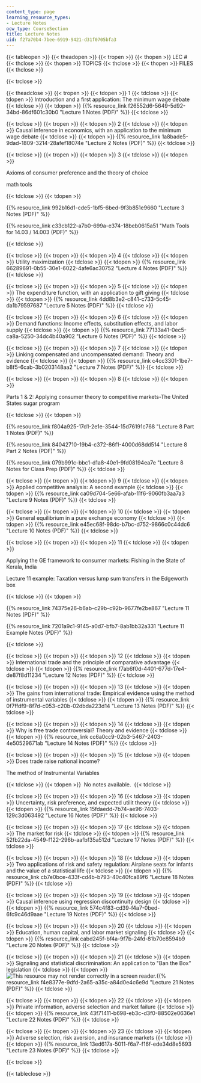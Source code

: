 ```yaml
---
content_type: page
learning_resource_types:
- Lecture Notes
ocw_type: CourseSection
title: Lecture Notes
uid: f27a70b4-7bee-6919-9421-d31f0705bfa3
---
```


{{< tableopen >}}
{{< theadopen >}}
{{< tropen >}}
{{< thopen >}}
LEC #
{{< thclose >}}
{{< thopen >}}
TOPICS
{{< thclose >}}
{{< thopen >}}
FILES
{{< thclose >}}

{{< trclose >}}

{{< theadclose >}}
{{< tropen >}}
{{< tdopen >}}
1
{{< tdclose >}}
{{< tdopen >}}
Introduction and a first application: The minimum wage debate
{{< tdclose >}}
{{< tdopen >}}
{{% resource_link f26552d6-5649-5d92-34bd-86df601c30b0 "Lecture 1 Notes (PDF)" %}}
{{< tdclose >}}

{{< trclose >}}
{{< tropen >}}
{{< tdopen >}}
2
{{< tdclose >}}
{{< tdopen >}}
Causal inference in economics, with an application to the minimum wage debate
{{< tdclose >}}
{{< tdopen >}}
{{% resource_link 1a8bade5-9dad-1809-3214-28afef18074e "Lecture 2 Notes (PDF)" %}}
{{< tdclose >}}

{{< trclose >}}
{{< tropen >}}
{{< tdopen >}}
3
{{< tdclose >}}
{{< tdopen >}}


Axioms of consumer preference and the theory of choice

math tools


{{< tdclose >}}
{{< tdopen >}}


{{% resource_link 992b16d1-cde5-1bf5-6bed-9f3b851e9660 "Lecture 3 Notes (PDF)" %}}

{{% resource_link c33cb122-a7b0-699a-e374-18beb0615a51 "Math Tools for 14.03 / 14.003 (PDF)" %}}


{{< tdclose >}}

{{< trclose >}}
{{< tropen >}}
{{< tdopen >}}
4
{{< tdclose >}}
{{< tdopen >}}
Utility maximization
{{< tdclose >}}
{{< tdopen >}}
{{% resource_link 66289691-0b55-30e1-6022-4afe6ac30752 "Lecture 4 Notes (PDF)" %}}
{{< tdclose >}}

{{< trclose >}}
{{< tropen >}}
{{< tdopen >}}
5
{{< tdclose >}}
{{< tdopen >}}
The expenditure function, with an application to gift giving
{{< tdclose >}}
{{< tdopen >}}
{{% resource_link 4dd8b3e2-c841-c733-5c45-da1b79597687 "Lecture 5 Notes (PDF)" %}}
{{< tdclose >}}

{{< trclose >}}
{{< tropen >}}
{{< tdopen >}}
6
{{< tdclose >}}
{{< tdopen >}}
Demand functions: Income effects, substitution effects, and labor supply
{{< tdclose >}}
{{< tdopen >}}
{{% resource_link 77133a41-0ec5-ca8a-5250-34dc4b40a902 "Lecture 6 Notes (PDF)" %}}
{{< tdclose >}}

{{< trclose >}}
{{< tropen >}}
{{< tdopen >}}
7
{{< tdclose >}}
{{< tdopen >}}
Linking compensated and uncompensated demand: Theory and evidence
{{< tdclose >}}
{{< tdopen >}}
{{% resource_link c4cc3301-1be7-b8f5-6cab-3b0203148aa2 "Lecture 7 Notes (PDF)" %}}
{{< tdclose >}}

{{< trclose >}}
{{< tropen >}}
{{< tdopen >}}
8
{{< tdclose >}}
{{< tdopen >}}


Parts 1 & 2: Applying consumer theory to competitive markets-The United States sugar program


{{< tdclose >}}
{{< tdopen >}}


{{% resource_link f804a925-17d1-2e1e-3544-15d76191c768 "Lecture 8 Part 1 Notes (PDF)" %}}

{{% resource_link 84042710-19b4-c372-86f1-4000d68dd514 "Lecture 8 Part 2 Notes (PDF)" %}}

{{% resource_link 079b991c-bbc1-d1a8-40e1-9fd08194ea7e "Lecture 8 Notes for Class Prep (PDF)" %}}
{{< tdclose >}}

{{< trclose >}}
{{< tropen >}}
{{< tdopen >}}
9
{{< tdclose >}}
{{< tdopen >}}
Applied competitive analysis: A second example
{{< tdclose >}}
{{< tdopen >}}
{{% resource_link ca09d704-5e66-afab-11f6-9060fb3aa7a3 "Lecture 9 Notes (PDF)" %}}
{{< tdclose >}}

{{< trclose >}}
{{< tropen >}}
{{< tdopen >}}
10
{{< tdclose >}}
{{< tdopen >}}
General equilibrium in a pure exchange economy
{{< tdclose >}}
{{< tdopen >}}
{{% resource_link e45ec68f-98dc-b7bc-d752-9866c0c44dc6 "Lecture 10 Notes (PDF)" %}}
{{< tdclose >}}

{{< trclose >}}
{{< tropen >}}
{{< tdopen >}}
11
{{< tdclose >}}
{{< tdopen >}}


Applying the GE framework to consumer markets: Fishing in the State of Kerala, India

Lecture 11 example: Taxation versus lump sum transfers in the Edgeworth box


{{< tdclose >}}
{{< tdopen >}}


{{% resource_link 74375e26-b6ab-c29b-c92b-9677fe2be867 "Lecture 11 Notes (PDF)" %}}

{{% resource_link 7201a9c1-9145-a0d7-bfb7-8ab1bb32a331 "Lecture 11 Example Notes (PDF)" %}}


{{< tdclose >}}

{{< trclose >}}
{{< tropen >}}
{{< tdopen >}}
12
{{< tdclose >}}
{{< tdopen >}}
International trade and the principle of comparative advantage
{{< tdclose >}}
{{< tdopen >}}
{{% resource_link f7ab6f0d-4401-677d-17e4-de87f8d11234 "Lecture 12 Notes (PDF)" %}}
{{< tdclose >}}

{{< trclose >}}
{{< tropen >}}
{{< tdopen >}}
13
{{< tdclose >}}
{{< tdopen >}}
The gains from international trade: Empirical evidence using the method of instrumental variables
{{< tdclose >}}
{{< tdopen >}}
{{% resource_link 0f7ffdf9-8f7d-c053-c20b-02dbda223d14 "Lecture 13 Notes (PDF)" %}}
{{< tdclose >}}

{{< trclose >}}
{{< tropen >}}
{{< tdopen >}}
14
{{< tdclose >}}
{{< tdopen >}}
Why is free trade controversial? Theory and evidence
{{< tdclose >}}
{{< tdopen >}}
{{% resource_link cc6a0cc9-02b3-5467-2403-4e50529671ab "Lecture 14 Notes (PDF)" %}}
{{< tdclose >}}

{{< trclose >}}
{{< tropen >}}
{{< tdopen >}}
15
{{< tdclose >}}
{{< tdopen >}}
Does trade raise national income?

The method of Instrumental Variables


{{< tdclose >}}
{{< tdopen >}}
 No notes available. 
{{< tdclose >}}

{{< trclose >}}
{{< tropen >}}
{{< tdopen >}}
16
{{< tdclose >}}
{{< tdopen >}}
Uncertainty, risk preference, and expected utilit theory
{{< tdclose >}}
{{< tdopen >}}
{{% resource_link 15fdaedd-7b74-ae96-7403-129c3d063492 "Lecture 16 Notes (PDF)" %}}
{{< tdclose >}}

{{< trclose >}}
{{< tropen >}}
{{< tdopen >}}
17
{{< tdclose >}}
{{< tdopen >}}
The market for risk
{{< tdclose >}}
{{< tdopen >}}
{{% resource_link 52fb22da-4549-f122-296b-aafbf35a512d "Lecture 17 Notes (PDF)" %}}
{{< tdclose >}}

{{< trclose >}}
{{< tropen >}}
{{< tdopen >}}
18
{{< tdclose >}}
{{< tdopen >}}
Two applications of risk and safety regulation: Airplane seats for infants and the value of a statistical life
{{< tdclose >}}
{{< tdopen >}}
{{% resource_link cb7e0bce-433f-cd4b-b793-40c40fca89f6 "Lecture 18 Notes (PDF)" %}}
{{< tdclose >}}

{{< trclose >}}
{{< tropen >}}
{{< tdopen >}}
19
{{< tdclose >}}
{{< tdopen >}}
Causal inference using regression discontinuity design
{{< tdclose >}}
{{< tdopen >}}
{{% resource_link 574c4f83-cd39-f4a7-0bed-6fc9c46d9aae "Lecture 19 Notes (PDF)" %}}
{{< tdclose >}}

{{< trclose >}}
{{< tropen >}}
{{< tdopen >}}
20
{{< tdclose >}}
{{< tdopen >}}
Education, human capital, and labor market signaling
{{< tdclose >}}
{{< tdopen >}}
{{% resource_link cabd245f-bf4a-9f7b-24fd-81b70e8594b9 "Lecture 20 Notes (PDF)" %}}
{{< tdclose >}}

{{< trclose >}}
{{< tropen >}}
{{< tdopen >}}
21
{{< tdclose >}}
{{< tdopen >}}
Signaling and statistical discrimination: An application to "Ban the Box" legislation
{{< tdclose >}}
{{< tdopen >}}
![This resource may not render correctly in a screen reader.](/images/inacessible.gif){{% resource_link f4e8377e-9dfd-2a65-a35c-a84d0e4c6e9d "Lecture 21 Notes (PDF)" %}}
{{< tdclose >}}

{{< trclose >}}
{{< tropen >}}
{{< tdopen >}}
22
{{< tdclose >}}
{{< tdopen >}}
Private information, adverse selection and market failure
{{< tdclose >}}
{{< tdopen >}}
{{% resource_link 43f71411-b698-eb3c-d3f0-88502e0636e1 "Lecture 22 Notes (PDF)" %}}
{{< tdclose >}}

{{< trclose >}}
{{< tropen >}}
{{< tdopen >}}
23
{{< tdclose >}}
{{< tdopen >}}
Adverse selection, risk aversion, and insurance markets
{{< tdclose >}}
{{< tdopen >}}
{{% resource_link 13ed617a-5011-f6a7-f16f-ede34d8e5693 "Lecture 23 Notes (PDF)" %}}
{{< tdclose >}}

{{< trclose >}}

{{< tableclose >}}
